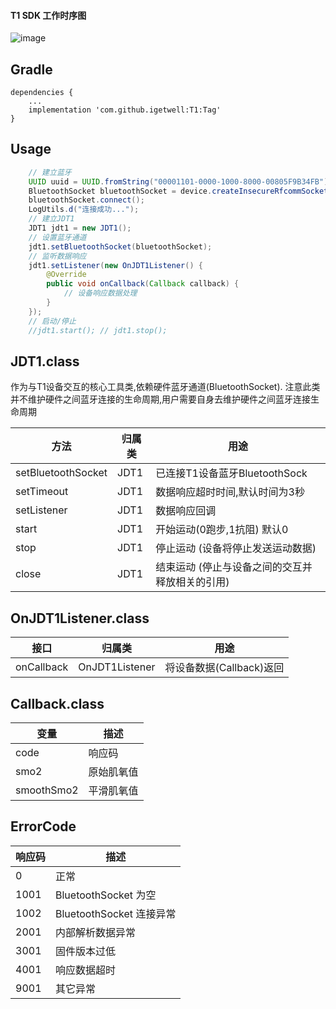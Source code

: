 #### T1 SDK 工作时序图

![image](https://igetwell-media.oss-cn-shenzhen.aliyuncs.com/ofit_pro_test_media/image/WechatIMG69.png)

Gradle
------
```
dependencies {
    ...
    implementation 'com.github.igetwell:T1:Tag'
}
```
Usage
-----
``` Java
    // 建立蓝牙
    UUID uuid = UUID.fromString("00001101-0000-1000-8000-00805F9B34FB");
    BluetoothSocket bluetoothSocket = device.createInsecureRfcommSocketToServiceRecord(uuid);
    bluetoothSocket.connect();
    LogUtils.d("连接成功...");
    // 建立JDT1
    JDT1 jdt1 = new JDT1();
    // 设置蓝牙通道
    jdt1.setBluetoothSocket(bluetoothSocket); 
    // 监听数据响应
    jdt1.setListener(new OnJDT1Listener() {
        @Override
        public void onCallback(Callback callback) {
            // 设备响应数据处理
        }
    }); 
    // 启动/停止
    //jdt1.start(); // jdt1.stop();
```

JDT1.class 
-----------
作为与T1设备交互的核心工具类,依赖硬件蓝牙通道(BluetoothSocket). 注意此类并不维护硬件之间蓝牙连接的生命周期,用户需要自身去维护硬件之间蓝牙连接生命周期

方法 | 归属类  | 用途
---|---|---
setBluetoothSocket | JDT1 | 已连接T1设备蓝牙BluetoothSock
setTimeout | JDT1 | 数据响应超时时间,默认时间为3秒
setListener | JDT1 | 数据响应回调
start | JDT1 | 开始运动(0跑步,1抗阻) 默认0
stop | JDT1 | 停止运动 (设备将停止发送运动数据)
close | JDT1 | 结束运动 (停止与设备之间的交互并释放相关的引用)

OnJDT1Listener.class 
-----------

接口 | 归属类  | 用途
---|---|---
onCallback |  OnJDT1Listener | 将设备数据(Callback)返回 

Callback.class 
-----------

变量 | 描述
---|---
code | 响应码
smo2 | 原始肌氧值 
smoothSmo2 | 平滑肌氧值

ErrorCode
-----------

响应码 | 描述
---|---
0 | 正常
1001 | BluetoothSocket 为空
1002 | BluetoothSocket 连接异常
2001 | 内部解析数据异常
3001 | 固件版本过低
4001 | 响应数据超时
9001 | 其它异常



